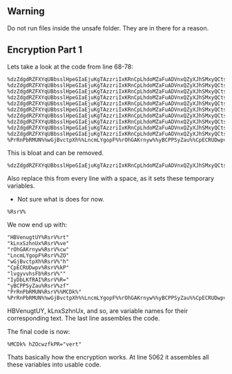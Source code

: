 ## Warning
Do not run files inside the unsafe folder.
They are in there for a reason.


## Encryption Part 1
Lets take a look at the code from line 68-78:
```batch
%dzZdgdRZFXYqUBbsslHpeGIaEjuKgTAzzriIxKRnCpLhdoMZaFuADVnxQZyXJhSMxyQCtsUIuuNOVAWpwvJByaWEeLRylTDuxZKEyjFHKMfihyBqciAoxqnwCmyHBwwA:dzZchdQZFYYpVBbrrlHofGIaFjvKhRAzzqiIyJQmBpLhcoLZaFvADVmxPZyXJhRLxyPCurVIvvNNVAXoxvJByaWDfLQylUDvxZKFyjGIKLgihyBpciAnypnxCl=%"HBVenugtUY%RsrV%rt"
%dzZdgdRZFXYqUBbsslHpeGIaEjuKgTAzzriIxKRnCpLhdoMZaFuADVnxQZyXJhSMxyQCtsUIuuNOVAWpwvJByaWEeLRylTDuxZKEyjFHKMfihyBqciAoxqnwCmyHBwwA:dzZchdQZFYYpVBbrrlHofGIaFjvKhRAzzqiIyJQmBpLhcoLZaFvADVmxPZyXJhRLxyPCurVIvvNNVAXoxvJByaWDfLQylUDvxZKFyjGIKLgihyBpciAnypnxCl=%"kLnxSzhnUx%RsrV%ve"
%dzZdgdRZFXYqUBbsslHpeGIaEjuKgTAzzriIxKRnCpLhdoMZaFuADVnxQZyXJhSMxyQCtsUIuuNOVAWpwvJByaWEeLRylTDuxZKEyjFHKMfihyBqciAoxqnwCmyHBwwA:dzZchdQZFYYpVBbrrlHofGIaFjvKhRAzzqiIyJQmBpLhcoLZaFvADVmxPZyXJhRLxyPCurVIvvNNVAXoxvJByaWDfLQylUDvxZKFyjGIKLgihyBpciAnypnxCl=%"rOhGAKrnyw%RsrV%cw"
%dzZdgdRZFXYqUBbsslHpeGIaEjuKgTAzzriIxKRnCpLhdoMZaFuADVnxQZyXJhSMxyQCtsUIuuNOVAWpwvJByaWEeLRylTDuxZKEyjFHKMfihyBqciAoxqnwCmyHBwwA:dzZchdQZFYYpVBbrrlHofGIaFjvKhRAzzqiIyJQmBpLhcoLZaFvADVmxPZyXJhRLxyPCurVIvvNNVAXoxvJByaWDfLQylUDvxZKFyjGIKLgihyBpciAnypnxCl=%"LncmLYgopF%RsrV%ZO"
%dzZdgdRZFXYqUBbsslHpeGIaEjuKgTAzzriIxKRnCpLhdoMZaFuADVnxQZyXJhSMxyQCtsUIuuNOVAWpwvJByaWEeLRylTDuxZKEyjFHKMfihyBqciAoxqnwCmyHBwwA:dzZchdQZFYYpVBbrrlHofGIaFjvKhRAzzqiIyJQmBpLhcoLZaFvADVmxPZyXJhRLxyPCurVIvvNNVAXoxvJByaWDfLQylUDvxZKFyjGIKLgihyBpciAnypnxCl=%"wGjBvctpXh%RsrV%"h"
%dzZdgdRZFXYqUBbsslHpeGIaEjuKgTAzzriIxKRnCpLhdoMZaFuADVnxQZyXJhSMxyQCtsUIuuNOVAWpwvJByaWEeLRylTDuxZKEyjFHKMfihyBqciAoxqnwCmyHBwwA:dzZchdQZFYYpVBbrrlHofGIaFjvKhRAzzqiIyJQmBpLhcoLZaFvADVmxPZyXJhRLxyPCurVIvvNNVAXoxvJByaWDfLQylUDvxZKFyjGIKLgihyBpciAnypnxCl=%"CpECRUDwpv%RsrV%kP"
%dzZdgdRZFXYqUBbsslHpeGIaEjuKgTAzzriIxKRnCpLhdoMZaFuADVnxQZyXJhSMxyQCtsUIuuNOVAWpwvJByaWEeLRylTDuxZKEyjFHKMfihyBqciAoxqnwCmyHBwwA:dzZchdQZFYYpVBbrrlHofGIaFjvKhRAzzqiIyJQmBpLhcoLZaFvADVmxPZyXJhRLxyPCurVIvvNNVAXoxvJByaWDfLQylUDvxZKFyjGIKLgihyBpciAnypnxCl=%"lvgyvvhsFb%RsrV%""
%dzZdgdRZFXYqUBbsslHpeGIaEjuKgTAzzriIxKRnCpLhdoMZaFuADVnxQZyXJhSMxyQCtsUIuuNOVAWpwvJByaWEeLRylTDuxZKEyjFHKMfihyBqciAoxqnwCmyHBwwA:dzZchdQZFYYpVBbrrlHofGIaFjvKhRAzzqiIyJQmBpLhcoLZaFvADVmxPZyXJhRLxyPCurVIvvNNVAXoxvJByaWDfLQylUDvxZKFyjGIKLgihyBpciAnypnxCl=%"IyDbLKfRAI%RsrV%R="
%dzZdgdRZFXYqUBbsslHpeGIaEjuKgTAzzriIxKRnCpLhdoMZaFuADVnxQZyXJhSMxyQCtsUIuuNOVAWpwvJByaWEeLRylTDuxZKEyjFHKMfihyBqciAoxqnwCmyHBwwA:dzZchdQZFYYpVBbrrlHofGIaFjvKhRAzzqiIyJQmBpLhcoLZaFvADVmxPZyXJhRLxyPCurVIvvNNVAXoxvJByaWDfLQylUDvxZKFyjGIKLgihyBpciAnypnxCl=%"yBCPPSyZau%RsrV%zf"
%dzZdgdRZFXYqUBbsslHpeGIaEjuKgTAzzriIxKRnCpLhdoMZaFuADVnxQZyXJhSMxyQCtsUIuuNOVAWpwvJByaWEeLRylTDuxZKEyjFHKMfihyBqciAoxqnwCmyHBwwA:dzZchdQZFYYpVBbrrlHofGIaFjvKhRAzzqiIyJQmBpLhcoLZaFvADVmxPZyXJhRLxyPCurVIvvNNVAXoxvJByaWDfLQylUDvxZKFyjGIKLgihyBpciAnypnxCl=%"PrRnPbRMUN%RsrV%%MCDk%"
%PrRnPbRMUN%%wGjBvctpXh%%LncmLYgopF%%rOhGAKrnyw%%yBCPPSyZau%%CpECRUDwpv%%IyDbLKfRAI%%kLnxSzhnUx%%HBVenugtUY%%lvgyvvhsFb%
```

This is bloat and can be removed.
```batch
%dzZdgdRZFXYqUBbsslHpeGIaEjuKgTAzzriIxKRnCpLhdoMZaFuADVnxQZyXJhSMxyQCtsUIuuNOVAWpwvJByaWEeLRylTDuxZKEyjFHKMfihyBqciAoxqnwCmyHBwwA:dzZchdQZFYYpVBbrrlHofGIaFjvKhRAzzqiIyJQmBpLhcoLZaFvADVmxPZyXJhRLxyPCurVIvvNNVAXoxvJByaWDfLQylUDvxZKFyjGIKLgihyBpciAnypnxCl=%
```

Also replace this from every line with a space, as it sets these temporary variables.
- Not sure what is does for now.
```batch
%RsrV%
```

We now end up with:
```batch
"HBVenugtUY%RsrV%rt"
"kLnxSzhnUx%RsrV%ve"
"rOhGAKrnyw%RsrV%cw"
"LncmLYgopF%RsrV%ZO"
"wGjBvctpXh%RsrV%"h"
"CpECRUDwpv%RsrV%kP"
"lvgyvvhsFb%RsrV%""
"IyDbLKfRAI%RsrV%R="
"yBCPPSyZau%RsrV%zf"
"PrRnPbRMUN%RsrV%%MCDk%"
%PrRnPbRMUN%%wGjBvctpXh%%LncmLYgopF%%rOhGAKrnyw%%yBCPPSyZau%%CpECRUDwpv%%IyDbLKfRAI%%kLnxSzhnUx%%HBVenugtUY%%lvgyvvhsFb%
```
HBVenugtUY, kLnxSzhnUx, and so, are variable names for their corresponding text.
The last line assembles the code.

The final code is now:
```batch
%MCDk% hZOcwzfkPR="vert"
```

Thats basically how the encryption works. At line 5062 it assembles all these variables into usable code.